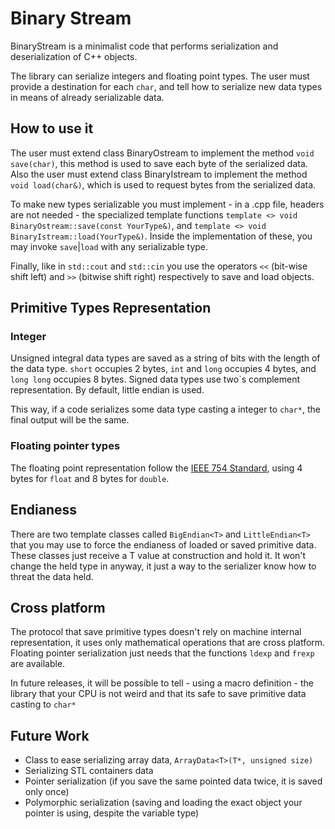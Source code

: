 Binary Stream
=============
BinaryStream is a minimalist code that performs serialization and deserialization of C++ objects.

The library can serialize integers and floating point types. The user must provide a destination for each `char`, and tell how to serialize new data types in means of already serializable data.

How to use it
-------------
The user must extend class BinaryOstream to implement the method `void save(char)`, this method is used to save each byte of the serialized data. Also the user must extend class BinaryIstream to implement the method `void load(char&)`, which is used to request bytes from the serialized data.

To make new types serializable you must implement - in a .cpp file, headers are not needed - the specialized template functions `template <> void BinaryOstream::save(const YourType&)`, and `template <> void BinaryIstream::load(YourType&)`. Inside the implementation of these, you may invoke `save`|`load` with any serializable type.

Finally, like in `std::cout` and `std::cin` you use the operators `<<` (bit-wise shift left) and `>>` (bitwise shift right) respectively to save and load objects.

Primitive Types Representation
------------------------------
### Integer
Unsigned integral data types are saved as a string of bits with the length of the data type. `short` occupies 2 bytes, `int` and `long` occupies 4 bytes, and `long long` occupies 8 bytes. Signed data types use two`s complement representation. By default, little endian is used.

This way, if a code serializes some data type casting a integer to `char*`, the final output will be the same. 

### Floating pointer types
The floating point representation follow the [IEEE 754 Standard](http://en.wikipedia.org/wiki/Floating_point#Internal_representation), using 4 bytes for `float` and 8 bytes for `double`.

Endianess
---------
There are two template classes called `BigEndian<T>` and `LittleEndian<T>` that you may use to force the endianess of loaded or saved primitive data. These classes just receive a T value at construction and hold it. It won't change the held type in anyway, it just a way to the serializer know how to threat the data held.

Cross platform
-------------
The protocol that save primitive types doesn't rely on machine internal representation, it uses only mathematical operations that are cross platform. Floating pointer serialization just needs that the functions `ldexp` and `frexp` are available.

In future releases, it will be possible to tell - using a macro definition - the library that your CPU is not weird and that its safe to save primitive data casting to `char*` 

Future Work
-----------
* Class to ease serializing array data, `ArrayData<T>(T*, unsigned size)`
* Serializing STL containers data
* Pointer serialization (if you save the same pointed data twice, it is saved only once)
* Polymorphic serialization (saving and loading the exact object your pointer is using, despite the variable type)

